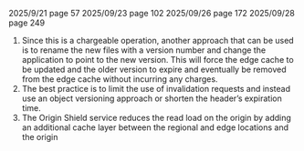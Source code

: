 2025/9/21 page 57
2025/09/23 page 102
2025/09/26 page 172
2025/09/28 page 249


1. Since this is a chargeable operation, another approach that can be used is to rename the new files with a version number and change the application to point to the new version. This will force the edge cache to be updated and the older version to expire and eventually be removed from the edge cache without incurring any charges. 
2. The best practice is to limit the use of invalidation requests and instead use an object versioning approach or shorten the header’s expiration time.
3. The Origin Shield service reduces the read load on the origin by adding an additional cache layer between the regional and edge locations and the origin
